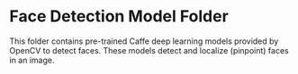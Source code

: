 # Face Detection Model Folder

This folder contains pre-trained Caffe deep learning models provided by OpenCV to detect faces.
These models detect and localize (pinpoint) faces in an image.
